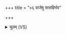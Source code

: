 +++
title = "०६ वाजेषु सासहिर्भव"

+++
<details><summary>मूलम् (VS)</summary>

वाजे॑षु सास॒हिर्भ॑व॒ त्वामी॑महे शतक्रतो। इन्द्र॑ वृ॒त्राय॒ हन्त॑वे ॥
</details>